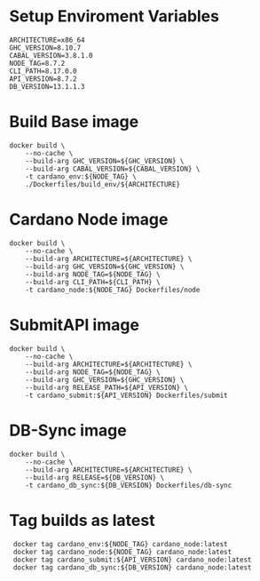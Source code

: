 # Setup Enviroment Variables
    ARCHITECTURE=x86_64
    GHC_VERSION=8.10.7
    CABAL_VERSION=3.8.1.0
    NODE_TAG=8.7.2
    CLI_PATH=8.17.0.0
    API_VERSION=8.7.2
    DB_VERSION=13.1.1.3

# Build Base image
    docker build \
        --no-cache \
        --build-arg GHC_VERSION=${GHC_VERSION} \
        --build-arg CABAL_VERSION=${CABAL_VERSION} \
        -t cardano_env:${NODE_TAG} \
        ./Dockerfiles/build_env/${ARCHITECTURE}

# Cardano Node image
    docker build \
        --no-cache \
        --build-arg ARCHITECTURE=${ARCHITECTURE} \
        --build-arg GHC_VERSION=${GHC_VERSION} \
        --build-arg NODE_TAG=${NODE_TAG} \
        --build-arg CLI_PATH=${CLI_PATH} \
        -t cardano_node:${NODE_TAG} Dockerfiles/node

# SubmitAPI image
    docker build \
        --no-cache \
        --build-arg ARCHITECTURE=${ARCHITECTURE} \
        --build-arg NODE_TAG=${NODE_TAG} \
        --build-arg GHC_VERSION=${GHC_VERSION} \
        --build-arg RELEASE_PATH=${API_VERSION} \
        -t cardano_submit:${API_VERSION} Dockerfiles/submit

# DB-Sync image
    docker build \
        --no-cache \
        --build-arg ARCHITECTURE=${ARCHITECTURE} \
        --build-arg RELEASE=${DB_VERSION} \
        -t cardano_db_sync:${DB_VERSION} Dockerfiles/db-sync

# Tag builds as latest
     docker tag cardano_env:${NODE_TAG} cardano_node:latest
     docker tag cardano_node:${NODE_TAG} cardano_node:latest
     docker tag cardano_submit:${API_VERSION} cardano_node:latest
     docker tag cardano_db_sync:${DB_VERSION} cardano_node:latest
